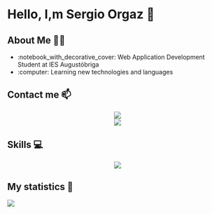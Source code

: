 # Hello, I,m Sergio Orgaz 👋
## About Me :technologist:
<ul>
  <li>:notebook_with_decorative_cover: Web Application Development Student at IES Augustóbriga</li>
  <li>:computer: Learning new technologies and languages</li>
</ul>

## Contact me 📫
<div align="center">
  <a href="mailto:sorgazb@gmail.com">
    <img src="https://img.shields.io/badge/Gmail-D14836?style=for-the-badge&logo=gmail&logoColor=white">
  </a>
</div>
<div align="center">
  <a href="https://www.linkedin.com/in/sergio-orgaz-bravo-3b488a302/">
    <img src="https://img.shields.io/badge/LinkedIn-0077B5?style=for-the-badge&logo=linkedin&logoColor=white">
  </a>
</div>

## Skills :computer:
<div align="center">
  <a href="https://skillicons.dev">
    <img src="https://skillicons.dev/icons?i=cpp,java,c,html,css,mysql,eclipse,vscode,git,github,linux,octave,r,autocad,htmx,powershell" />
  </a>
</div>

## My statistics :medal_sports:
<img src="https://github-readme-stats.vercel.app/api/top-langs?username=sorgazb&show_icons=true&locale=en&layout=compact&line_height=20&theme=radical"/>



